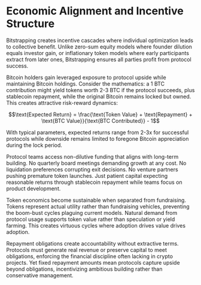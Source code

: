 # Economic Alignment and Incentive Structure

Bitstrapping creates incentive cascades where individual optimization
leads to collective benefit. Unlike zero-sum equity models where founder
dilution equals investor gain, or inflationary token models where early
participants extract from later ones, Bitstrapping ensures all parties
profit from protocol success.

Bitcoin holders gain leveraged exposure to protocol upside while
maintaining Bitcoin holdings. Consider the mathematics: a 1 BTC
contribution might yield tokens worth 2-3 BTC if the protocol succeeds,
plus stablecoin repayment, while the original Bitcoin remains locked but
owned. This creates attractive risk-reward dynamics:

$$\text{Expected Return} = \frac{\text{Token Value} + \text{Repayment} + \text{BTC Value}}{\text{BTC Contributed}} - 1$$

With typical parameters, expected returns range from 2-3x for successful
protocols while downside remains limited to foregone Bitcoin
appreciation during the lock period.

Protocol teams access non-dilutive funding that aligns with long-term
building. No quarterly board meetings demanding growth at any cost. No
liquidation preferences corrupting exit decisions. No venture partners
pushing premature token launches. Just patient capital expecting
reasonable returns through stablecoin repayment while teams focus on
product development.

Token economics become sustainable when separated from fundraising.
Tokens represent actual utility rather than fundraising vehicles,
preventing the boom-bust cycles plaguing current models. Natural demand
from protocol usage supports token value rather than speculation or
yield farming. This creates virtuous cycles where adoption drives value
drives adoption.

Repayment obligations create accountability without extractive terms.
Protocols must generate real revenue or preserve capital to meet
obligations, enforcing the financial discipline often lacking in crypto
projects. Yet fixed repayment amounts mean protocols capture upside
beyond obligations, incentivizing ambitious building rather than
conservative management.
